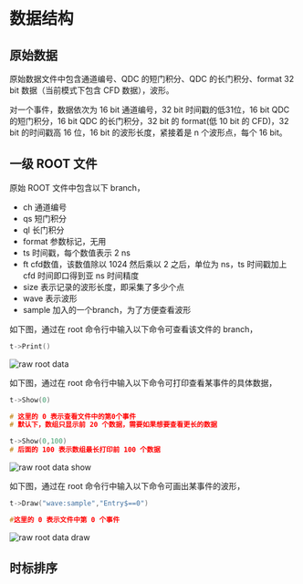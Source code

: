 <!-- DATA.md --- 
;; 
;; Description: 
;; Author: Hongyi Wu(吴鸿毅)
;; Email: wuhongyi@qq.com 
;; Created: 五 1月 18 23:52:09 2019 (+0800)
;; Last-Updated: 六 1月 19 14:34:25 2019 (+0800)
;;           By: Hongyi Wu(吴鸿毅)
;;     Update #: 4
;; URL: http://wuhongyi.cn -->

# 数据结构

<!-- toc -->

## 原始数据

原始数据文件中包含通道编号、QDC 的短门积分、QDC 的长门积分、format 32 bit 数据（当前模式下包含 CFD 数据），波形。

对一个事件，数据依次为 16 bit 通道编号，32 bit 时间戳的低31位，16 bit QDC 的短门积分，16 bit QDC 的长门积分，32 bit 的 format(低 10 bit 的 CFD)，32 bit 的时间戳高 16 位，16 bit 的波形长度，紧接着是 n 个波形点，每个 16 bit。

## 一级 ROOT 文件

原始 ROOT 文件中包含以下 branch，
- ch 通道编号
- qs 短门积分
- ql 长门积分
- format 参数标记，无用
- ts 时间戳，每个数值表示 2 ns
- ft cfd数值，该数值除以 1024 然后乘以 2 之后，单位为 ns，ts 时间戳加上 cfd 时间即口得到亚 ns 时间精度
- size 表示记录的波形长度，即采集了多少个点
- wave 表示波形
- sample 加入的一个branch，为了方便查看波形

如下图，通过在 root 命令行中输入以下命令可查看该文件的 branch，

```cpp
t->Print()
```

![raw root data](/img/rootdata.png)

如下图，通过在 root 命令行中输入以下命令可打印查看某事件的具体数据，

```cpp
t->Show(0)

# 这里的 0 表示查看文件中的第0个事件
# 默认下，数组只显示前 20 个数据，需要如果想要查看更长的数据

t->Show(0,100)
# 后面的 100 表示数组最长打印前 100 个数据
```

![raw root data show](/img/rootdatashow.png)

如下图，通过在 root 命令行中输入以下命令可画出某事件的波形，

```cpp
t->Draw("wave:sample","Entry$==0")

#这里的 0 表示文件中第 0 个事件 
```

![raw root data draw](/img/rootdatadrawwaveform.png)



## 时标排序







<!-- DATA.md ends here -->
